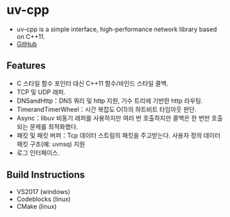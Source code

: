 # uv-cpp
- uv-cpp is a simple interface, high-performance network library based on C++11.
- [GitHub](https://github.com/wlgq2/uv-cpp )    
  
  
## Features  
- C 스타일 함수 포인터 대신 C++11 함수/바인드 스타일 콜백.
- TCP 및 UDP 래퍼.
- DNSandHttp：DNS 쿼리 및 http 지원, 기수 트리에 기반한 http 라우팅.
- TimerandTimerWheel：시간 복잡도 O(1)의 하트비트 타임아웃 판단.
- Async：libuv 비동기 래퍼를 사용하지만 여러 번 호출하지만 콜백은 한 번만 호출되는 문제를 최적화했다.
- 패킷 및 패킷 버퍼：Tcp 데이터 스트림의 패킷을 주고받는다. 사용자 정의 데이터 패킷 구조(예: uvnsq) 지원
- 로그 인터페이스.  
  

## Build Instructions
- VS2017 (windows)
- Codeblocks (linux)
- CMake (linux)  
